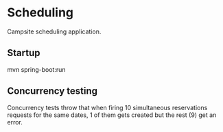 # Scheduling

Campsite scheduling application.

## Startup

mvn spring-boot:run

## Concurrency testing

Concurrency tests throw that when firing 10 simultaneous reservations requests for the same dates, 1 of them gets created but the rest (9) get an error.